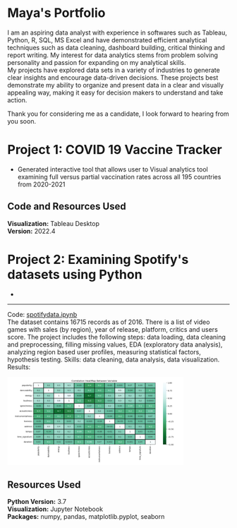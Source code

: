 # Maya's Portfolio

I am an aspiring data analyst with experience in softwares such as Tableau, Python, R, SQL, MS Excel and have demonstrated efficient analytical techniques such as data cleaning, dashboard building, critical thinking and report writing. My interest for data analytics stems from problem solving personality and passion for expanding on my analytical skills.  
My projects have explored data sets in a variety of industries to generate clear insights and encourage data-driven decisions. These projects best demonstrate my ability to organize and present data in a clear and visually appealing way, making it easy for decision makers to understand and take action. 

Thank you for considering me as a candidate, I look forward to hearing from you soon.

# Project 1: COVID 19 Vaccine Tracker
* Generated interactive tool that allows user to Visual analytics tool examining full versus partial vaccination rates across all 195 countries from 2020-2021
## Code and Resources Used
**Visualization:** Tableau Desktop  
**Version:** 2022.4  

# Project 2: Examining Spotify's datasets using Python
* 

--- 
Code: [spotifydata.ipynb](video_games_sales.ipynb)   
The dataset contains 16715 records as of 2016. There is a list of video games with sales (by region), year of release, platform, critics and users score. The project includes the following steps: data loading, data cleaning and preprocessing, filling missing values, EDA (exploratory data analysis), analyzing region based user profiles, measuring statistical factors, hypothesis testing.
Skills: data cleaning, data analysis, data visualization.  
Results: 


<img src="images/heat_map.png" width="400" height="200" />



## Resources Used
**Python Version:** 3.7  
**Visualization:** Jupyter Notebook  
**Packages:** numpy, pandas, matplotlib.pyplot, seaborn
